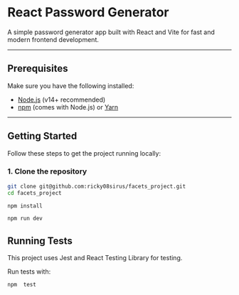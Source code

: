 # React Password Generator

A simple password generator app built with React and Vite for fast and modern frontend development.

---

## Prerequisites

Make sure you have the following installed:

- [Node.js](https://nodejs.org/) (v14+ recommended)
- [npm](https://www.npmjs.com/) (comes with Node.js) or [Yarn](https://yarnpkg.com/)

---

## Getting Started

Follow these steps to get the project running locally:

### 1. Clone the repository

```bash
git clone git@github.com:ricky08sirus/facets_project.git
cd facets_project

npm install

npm run dev
```

## Running Tests

This project uses Jest and React Testing Library for testing.

Run tests with:

```bash
npm  test

```



